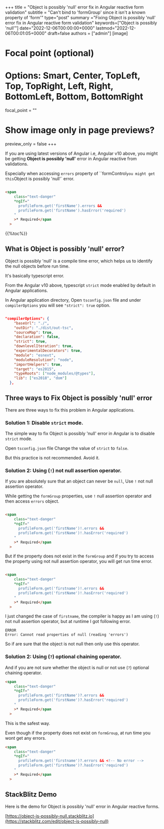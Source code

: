 +++
title = "Object is possibly 'null' error fix in Angular reactive form validation"
subtitle = "Can't bind to 'formGroup' since it isn't a known property of 'form'"
type="post"
summary ="Fixing Object is possibly 'null' error fix in Angular reactive form validation"
keywords=["Object is possibly 'null'"]
date="2022-12-06T00:00:00+0000"
lastmod="2022-12-06T00:01:05+0000"
draft=false
authors = ["admin"]
[image]

  # Focal point (optional)
  # Options: Smart, Center, TopLeft, Top, TopRight, Left, Right, BottomLeft, Bottom, BottomRight
  focal_point = ""

  # Show image only in page previews?
  preview_only = false
+++

If you are using latest versions of Angular i.e, Angular v10 above, you might be getting **Object is possibly 'null'** error in Angular reactive from validations. 

Especially when accessing `errors` property of ``formControl` you might get this `Object is possibly 'null'` error.

```html

<span
    class="text-danger"
    *ngIf="
      profileForm.get('firstName').errors &&
      profileForm.get('firstName').hasError('required')
    "
    >* Required</span
  >
```

{{%toc%}}

## What is Object is possibly 'null' error?

Object is possibly 'null' is a compile time error, which helps us to identify the null objects before run time. 

It's basically typescript error. 

From the Angular v10 above, typescript `strict` mode enabled by default in Angular applications. 

In Angular application directory, Open `tsconfig.json` file and under `compilerOptions` you will see `"strict": true` option.

```json

"compilerOptions": {
    "baseUrl": "./",
    "outDir": "./dist/out-tsc",
    "sourceMap": true,
    "declaration": false,
    "strict": true,
    "downlevelIteration": true,
    "experimentalDecorators": true,
    "module": "esnext",
    "moduleResolution": "node",
    "importHelpers": true,
    "target": "es2015",
    "typeRoots": ["node_modules/@types"],
    "lib": ["es2018", "dom"]
  },

```

## Three ways to Fix Object is possibly 'null' error 

There are three ways to fix this problem in Angular applications.

### Solution 1: Disable `strict` mode.

The simple way to fix Object is possibly 'null' error in Angular is to disable `strict` mode. 

Open `tsconfig.json` file Change the value of `strict` to `false`. 

But this practice is not recommended. Avoid it. 

### Solution 2: Using (`!`) not null assertion operator.

If you are absolutely sure that an object can never be `null`, Use `!` not null assertion operator.

While getting the `formGroup` properties, use `!` null assertion operator and then access `errors` object.

```html

<span
    class="text-danger"
    *ngIf="
      profileForm.get('firstName')!.errors &&
      profileForm.get('firstName')!.hasError('required')
    "
    >* Required</span
  >

```

But if the property does not exist in the `formGroup` and if you try to access the property using not null assertion operator, you will get run time error.

```html

<span
    class="text-danger"
    *ngIf="
      profileForm.get('firstname')!.errors &&
      profileForm.get('firstName')!.hasError('required')
    "
    >* Required</span
  >

```

I just changed the case of `firstname`, the compiler is happy as I am using (`!`) not null assertion operator, but at runtime I got following error.

```text
ERROR
Error: Cannot read properties of null (reading 'errors')
```

So if are sure that the object is not null then only use this operator.

### Solution 2: Using (`?`) optional chaining operator.

And if you are not sure whether the object is null or not use (`?`) optional chaining operator.


```html
<span
    class="text-danger"
    *ngIf="
      profileForm.get('firstName')?.errors &&
      profileForm.get('firstName')?.hasError('required')
    "
    >* Required</span
  >
```

This is the safest way.

Even though if the property does not exist on `formGroup`, at run time you wont get any errors.

```html
<span
    class="text-danger"
    *ngIf="
      profileForm.get('firstname')?.errors && <!-- No error -->
      profileForm.get('firstName')?.hasError('required')
    "
    >* Required</span
  >

```

## StackBlitz Demo

Here is the demo for Object is possibly 'null' error in Angular reactive forms.

[https://object-is-possibly-null.stackblitz.io](https://stackblitz.com/edit/object-is-possibly-null)





